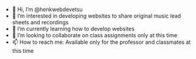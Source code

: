 - 👋 Hi, I’m @henkwebdevetsu
- 👀 I’m interested in developing websites to share original music lead sheets and recordings
- 🌱 I’m currently learning how to develop websites
- 💞️ I’m looking to collaborate on class assignments only at this time
- 📫 How to reach me: Available only for the professor and classmates at this time

<!---
henkwebdevetsu/henkwebdevetsu is a ✨ special ✨ repository because its `README.md` (this file) appears on your GitHub profile.
You can click the Preview link to take a look at your changes.
--->

